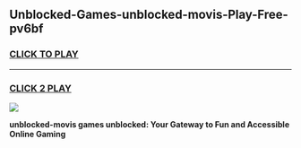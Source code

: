 
## Unblocked-Games-unblocked-movis-Play-Free-pv6bf
<h3>
<a href="https://premium76.site?title=unblocked-movis&ref=23A">CLICK TO PLAY</a></h3>
<hr>

<h3>
<a href="https://premium76.site?title=unblocked-movis&ref=23A">CLICK 2 PLAY</a>
  
</h3>

<a href="https://premium76.site?title=unblocked-movis&ref=23A"><img src="https://clearcache.store/games.png"></a>


**unblocked-movis games unblocked: Your Gateway to Fun and Accessible Online Gaming**
